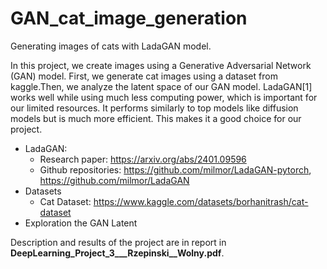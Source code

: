 # GAN_cat_image_generation
Generating images of cats with LadaGAN model. 

In this project, we create images using a Generative Adversarial Network (GAN) model. First, we generate cat images using a dataset from kaggle.Then, we analyze the latent space of our GAN model. LadaGAN[1] works well while using much less computing power, which is important for our limited resources. It performs similarly to top models like diffusion models but is much more efficient. This makes it a good choice for our project.

* LadaGAN:
  - Research paper: https://arxiv.org/abs/2401.09596
  - Github repositories: https://github.com/milmor/LadaGAN-pytorch, https://github.com/milmor/LadaGAN
* Datasets
  - Cat Dataset: https://www.kaggle.com/datasets/borhanitrash/cat-dataset
* Exploration the GAN Latent

Description and results of the project are in report in **DeepLearning_Project_3___Rzepinski__Wolny.pdf**. 
